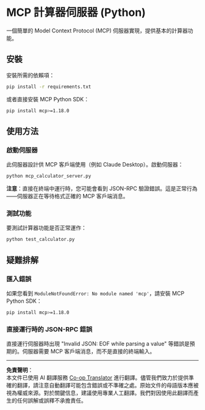 <!--
CO_OP_TRANSLATOR_METADATA:
{
  "original_hash": "f4733f39c05c58e0cf0eee0a8ae7e9a2",
  "translation_date": "2025-10-17T20:04:24+00:00",
  "source_file": "03-GettingStarted/samples/python/README.md",
  "language_code": "tw"
}
-->
# MCP 計算器伺服器 (Python)

一個簡單的 Model Context Protocol (MCP) 伺服器實現，提供基本的計算器功能。

## 安裝

安裝所需的依賴項：

```bash
pip install -r requirements.txt
```

或者直接安裝 MCP Python SDK：

```bash
pip install mcp>=1.18.0
```

## 使用方法

### 啟動伺服器

此伺服器設計供 MCP 客戶端使用（例如 Claude Desktop）。啟動伺服器：

```bash
python mcp_calculator_server.py
```

**注意**：直接在終端中運行時，您可能會看到 JSON-RPC 驗證錯誤。這是正常行為——伺服器正在等待格式正確的 MCP 客戶端消息。

### 測試功能

要測試計算器功能是否正常運作：

```bash
python test_calculator.py
```

## 疑難排解

### 匯入錯誤

如果您看到 `ModuleNotFoundError: No module named 'mcp'`，請安裝 MCP Python SDK：

```bash
pip install mcp>=1.18.0
```

### 直接運行時的 JSON-RPC 錯誤

直接運行伺服器時出現 "Invalid JSON: EOF while parsing a value" 等錯誤是預期的。伺服器需要 MCP 客戶端消息，而不是直接的終端輸入。

---

**免責聲明**：  
本文件已使用 AI 翻譯服務 [Co-op Translator](https://github.com/Azure/co-op-translator) 進行翻譯。儘管我們致力於提供準確的翻譯，請注意自動翻譯可能包含錯誤或不準確之處。原始文件的母語版本應被視為權威來源。對於關鍵信息，建議使用專業人工翻譯。我們對因使用此翻譯而產生的任何誤解或誤釋不承擔責任。